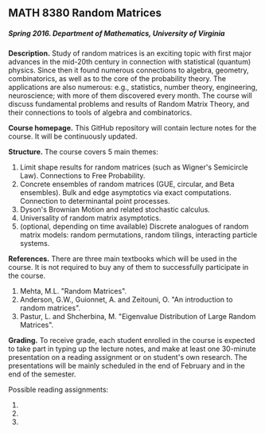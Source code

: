 ## MATH 8380 Random Matrices
##### Spring 2016. Department of Mathematics, University of Virginia

**Description.** Study of random matrices is an exciting topic with first major advances in the mid-20th century in connection with statistical (quantum) physics. Since then it found numerous connections to algebra, geometry, combinatorics, as well as to the core of the probability theory. The applications are also numerous: e.g., statistics, number theory, engineering, neuroscience; with more of them discovered every month. The course will discuss fundamental problems and results of Random Matrix Theory, and their connections to tools of algebra and combinatorics.

**Course homepage.** This GitHub repository will contain lecture notes for the course. It will be continuously updated.

**Structure.** The course covers 5 main themes:

1. Limit shape results for random matrices (such as Wigner's Semicircle Law). Connections to Free Probability.
2. Concrete ensembles of random matrices (GUE, circular, and Beta ensembles). Bulk and edge asymptotics via exact computations. Connection to determinantal point processes.
3. Dyson's Brownian Motion and related stochastic calculus.
4. Universality of random matrix asymptotics.
5. (optional, depending on time available) Discrete analogues of random matrix models: random permutations, random tilings, interacting particle systems.

**References.** There are three main textbooks which will be used in the course. It is not required to buy any of them to successfully participate in the course.

1. Mehta, M.L. "Random Matrices".
2. Anderson, G.W., Guionnet, A. and Zeitouni, O. "An introduction to random matrices".
3. Pastur, L. and Shcherbina, M. "Eigenvalue Distribution of Large Random Matrices".

**Grading.** To receive grade, each student enrolled in the course is expected to take part in typing up the lecture notes, and make at least one 30-minute presentation on a reading assignment or on student's own research. The presentations will be mainly scheduled in the end of February and in the end of the semester. 

Possible reading assignments:

1. 
2. 
3. 
